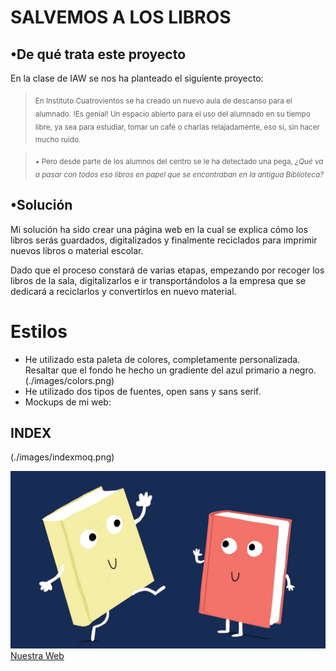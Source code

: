 # SALVEMOS A LOS LIBROS

## •De qué trata este proyecto

En la clase de IAW se nos ha planteado el siguiente proyecto:

> <sub>En Instituto Cuatrovientos se ha creado un nuevo aula de descanso para el alumnado. !Es genial! Un espacio abierto para el uso del alumnado en su tiempo libre, 
ya sea para estudiar, tomar un café o charlas relajadamente, eso si, sin hacer mucho ruido. </sub>

> <sub>• Pero desde parte de los alumnos del centro se le ha detectado una pega, _¿Qué va a pasar con todos eso libros en papel que se encontraban en la antigua Biblioteca?_ </sub>

## •Solución
Mi solución ha sido crear una página web en la cual se explica cómo los libros serás guardados, digitalizados y finalmente reciclados para imprimir nuevos libros o material escolar.  

Dado que el proceso constará de varias etapas, empezando por recoger los libros de la sala, digitalizarlos e ir transportándolos a la empresa que se dedicará a reciclarlos y convertirlos en nuevo material.

# Estilos
- He utilizado esta paleta de colores, completamente personalizada. Resaltar que el fondo he hecho un gradiente del azul primario a negro.
(./images/colors.png)
- He utilizado dos tipos de fuentes, open sans y sans serif.
- Mockups de mi web:
## INDEX
(./images/indexmoq.png)

![¡SALVEMOS LOS LIBROS!](./images/nadia-shireen-best-new-books-16x9.jpg)  
[Nuestra Web](index.html)
